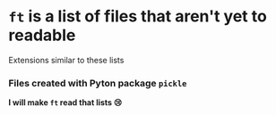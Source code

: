 # `ft` is a list of files that aren't yet to readable
Extensions similar to these lists

### Files created with Pyton package `pickle`

**I will make `ft` read that lists 😢**
